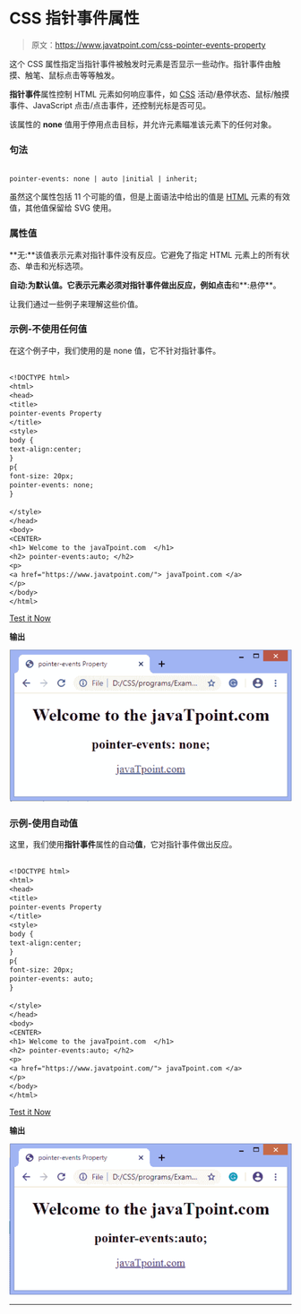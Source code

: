 # CSS 指针事件属性

> 原文：<https://www.javatpoint.com/css-pointer-events-property>

这个 CSS 属性指定当指针事件被触发时元素是否显示一些动作。指针事件由触摸、触笔、鼠标点击等等触发。

**指针事件**属性控制 HTML 元素如何响应事件，如 [CSS](https://www.javatpoint.com/css-tutorial) 活动/悬停状态、鼠标/触摸事件、JavaScript 点击/点击事件，还控制光标是否可见。

该属性的 **none** 值用于停用点击目标，并允许元素瞄准该元素下的任何对象。

### 句法

```

pointer-events: none | auto |initial | inherit;

```

虽然这个属性包括 11 个可能的值，但是上面语法中给出的值是 [HTML](https://www.javatpoint.com/html-tutorial) 元素的有效值，其他值保留给 SVG 使用。

### 属性值

**无:**该值表示元素对指针事件没有反应。它避免了指定 HTML 元素上的所有状态、单击和光标选项。

**自动:**为默认值。它表示元素必须对指针事件做出反应，例如**点击**和**:悬停**。

让我们通过一些例子来理解这些价值。

### 示例-不使用任何值

在这个例子中，我们使用的是 none 值，它不针对指针事件。

```

<!DOCTYPE html>
<html>
<head>
<title>
pointer-events Property
</title>
<style>
body {
text-align:center;
}
p{
font-size: 20px;
pointer-events: none;
}

</style>
</head>
<body>
<CENTER>
<h1> Welcome to the javaTpoint.com  </h1>
<h2> pointer-events:auto; </h2>
<p>
<a href="https://www.javatpoint.com/"> javaTpoint.com </a>
</p>
</body>
</html>

```

[Test it Now](https://www.javatpoint.com/oprweb/test.jsp?filename=CSSpointer-eventsproperty1)

**输出**

![CSS pointer-events property](img/92b9ec284dc0033362d42b7661e989ed.png)

### 示例-使用自动值

这里，我们使用**指针事件**属性的自动**值**，它对指针事件做出反应。

```

<!DOCTYPE html>
<html>
<head>
<title>
pointer-events Property
</title>
<style>
body {
text-align:center;
}
p{
font-size: 20px;
pointer-events: auto;
}

</style>
</head>
<body>
<CENTER>
<h1> Welcome to the javaTpoint.com  </h1>
<h2> pointer-events:auto; </h2>
<p>
<a href="https://www.javatpoint.com/"> javaTpoint.com </a>
</p>
</body>
</html>

```

[Test it Now](https://www.javatpoint.com/oprweb/test.jsp?filename=CSSpointer-eventsproperty2)

**输出**

![CSS pointer-events property](img/da5000b9dba1e6f720721e066326e570.png)

* * *